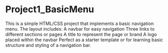 # Project1_BasicMenu
This is a simple HTML/CSS project that implements a basic navigation menu. The layout includes:  A navbar for easy navigation  Three links to different sections or pages  A title to represent the page or brand  A logo placed within the navbar  Perfect as a starter template or for learning basic structure and styling of a navigation bar.
